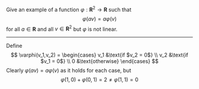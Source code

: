 Give an example of a function $\varphi : \mathbf R^2 \to \mathbf R$ such that
$$
\varphi(av) = a\varphi(v)
$$
for all $a \in \mathbf R$ and all $v \in \mathbf R^2$ but $\varphi$ is not linear.

----

Define
$$
\varphi(v_1,v_2) = \begin{cases}
v_1 &\text{if $v_2 = 0$} \\
v_2 &\text{if $v_1 = 0$} \\
0 &\text{otherwise}
\end{cases}
$$
Clearly $\varphi(av) = a\varphi(v)$ as it holds for each case, but
$$
\varphi(1,0) + \varphi(0,1) = 2 \ne \varphi(1,1) = 0
$$